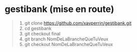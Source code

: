 # gestibank (mise en route)
> 1. git clone https://github.com/xavperrin/gestibank.git
> 2. cd gestibank
> 3. git checkout final
> 4. git branch NomDeLaBrancheQueTuVeux
> 5. git checkout NomDeLaBrancheQueTuVeux

